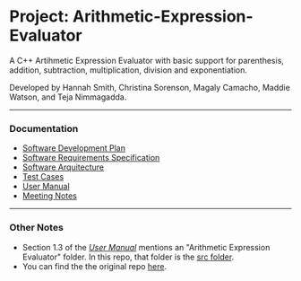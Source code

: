 # Project: Arithmetic-Expression-Evaluator

A C++ Artihmetic Expression Evaluator with basic support for parenthesis, addition, subtraction, multiplication, division and exponentiation.

Developed by Hannah Smith, Christina Sorenson, Magaly Camacho, Maddie Watson, and Teja Nimmagadda.

---

### Documentation
- [Software Development Plan](docs/Software%20Development%20Plan.pdf)
- [Software Requirements Specification](docs/Software%20Requirements%20Spec.pdf)
- [Software Arquitecture](docs/Software%20Architecture.pdf)
- [Test Cases](docs/Test%20Cases.pdf)
- [User Manual](docs/User%20Manual.pdf)
- [Meeting Notes](docs/Meeting%20Notes.pdf)

---

### Other Notes
- Section 1.3 of the [*User Manual*](docs/User%20Manual.pdf) mentions an "Arithmetic 
Expression Evaluator" folder. In this repo, that folder is the [src folder](src/). 
- You can find the the original repo [here](https://github.com/hrsmith1/Arithmetic-Expression-Evaluator/tree/main).
